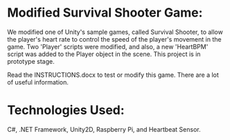 # Modified Survival Shooter Game:
We modified one of Unity's sample games, called Survival Shooter, to allow the player's heart rate to control the speed of the player's movement in the game. Two 'Player' scripts were modified, and also, a new 'HeartBPM' script was added to the Player object in the scene. This project is in prototype stage.

Read the INSTRUCTIONS.docx to test or modify this game. There are a lot of useful information.

# Technologies Used:
C#, .NET Framework, Unity2D, Raspberry Pi, and Heartbeat Sensor. 
